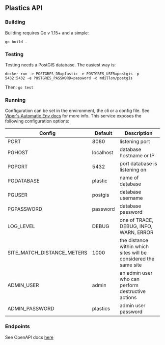 ## Plastics API 

### Building 
Building requires Go v 1.15+ and a simple:

`go build .`

### Testing

Testing needs a PostGIS database. The easiest way is:

`docker run -e POSTGRES_DB=plastic -e POSTGRES_USER=postgis -p 5432:5432 -e POSTGRES_PASSWORD=password -d mdillon/postgis
`

Then: `go test`

### Running 
Configuration can be set in the environment, the cli or a config file. See [Viper's Automatic Env docs](https://github.com/spf13/viper) for more info.
This service exposes the following configuration options:

| Config | Default | Description |
|--------|---------|-------------|
| PORT | 8080 | listening port |
| PGHOST | localhost | database hostname or IP |
| PGPORT | 5432 | port database is listening on |
|PGDATABASE | plastic | name of database |
|PGUSER | postgis | database username |
|PGPASSWORD | password | database password |
|LOG_LEVEL| DEBUG |one of TRACE, DEBUG, INFO, WARN, ERROR | 
|SITE_MATCH_DISTANCE_METERS | 1000 | the distance within which sites will be considered the same site | 
|ADMIN_USER| admin | an admin user who can perform destructive actions |
|ADMIN_PASSWORD | plastics | admin user password |	

### Endpoints

See OpenAPI docs [here](https://app.swaggerhub.com/apis/tingold/Plastics/0.0.1)